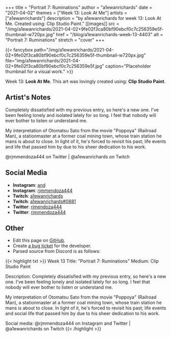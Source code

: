 +++
title =       "Portrait 7: Ruminations"
author =      "a1ewanrichards"
date =        "2021-04-02"
themes =      ["Week 13: Look At Me"]
artists =     ["a1ewanrichards"]
description = "by a1ewanrichards for week 13: Look At Me. Created using: Clip Studio Paint."
[[images]]
              src = "/img/a1ewanrichards/2021-04-02+9fe02f3ca80bf90ebcf0c7c256359e5f-thumbnail-w720px.jpg"
              href = "/blog/a1ewanrichards-week-13-4403"
              alt = "Portrait 7: Ruminations"
              stretch = "cover"
+++


{{< fancybox path="/img/a1ewanrichards/2021-04-02+9fe02f3ca80bf90ebcf0c7c256359e5f-thumbnail-w720px.jpg" file="img/a1ewanrichards/2021-04-02+9fe02f3ca80bf90ebcf0c7c256359e5f.jpg" caption="Placeholder thumbnail for a visual work." >}}


Week 13: **Look At Me**. This art was lovingly created using: **Clip Studio Paint**.

## Artist's Notes

Completely dissatisfied with my previous entry, so here's a new one. I've been feeling lonely and isolated lately for so long. I feel that nobody will ever bother to listen or understand me.

My interpretation of Otomatsu Sato from the movie "Poppoya" (Railroad Man), a stationmaster at a former coal mining town, whose train station he mans is about to close. In light of it, he's forced to revisit his past; life events and life that passed him by due to his sheer dedication to his work.

@rjmmendoza444 on  Twitter | @a1ewanrichards on Twitch

## Social Media

- **Instagram**: <a href='https://instagram.com/and' target='_blank'>and</a>
- **Instagram**: <a href='https://instagram.com/rjmmendoza444' target='_blank'>rjmmendoza444</a>
- **Twitch**: <a href='https://twitch.tv/a1ewanrichards' target='_blank'>a1ewanrichards</a>
- **Twitch**: <a href='https://twitch.tv/a1ewanrichards#0881' target='_blank'>a1ewanrichards#0881</a>
- **Twitter**: <a href='https://twitter.com/rjmendoza444' target='_blank'>rjmendoza444</a>
- **Twitter**: <a href='https://twitter.com/rjmmendoza444' target='_blank'>rjmmendoza444</a>

## Other

- Edit this page on [GitHub](https://github.com/teaminkling/web-refresh/edit/main/content/blog/a1ewanrichards-week-13-4403.md).
- Create [a bug ticket](https://github.com/teaminkling/web-refresh/issues/new?assignees=&labels=bug&template=problem-report.md&title=) for the developer.
- Parsed source from Discord is as follows:

{{< highlight txt >}}
Week 13
Title: "Portrait 7: Ruminations"
Medium: Clip Studio Paint

Description: Completely dissatisfied with my previous entry, so here's a new one. I've been feeling lonely and isolated lately for so long. I feel that nobody will ever bother to listen or understand me.

My interpretation of Otomatsu Sato from the movie "Poppoya" (Railroad Man), a stationmaster at a former coal mining town, whose train station he mans is about to close. In light of it, he's forced to revisit his past; life events and social life that passed him by due to his sheer dedication to his work.

Social media: @rjmmendoza444 on Instagram and Twitter | @a1ewanrichards on Twitch
{{< /highlight >}}